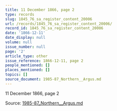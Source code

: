 ```yaml
---
title: 11 December 1866, page 2
type: records
slug: 1845_76_sa_register_content_20006
url: /records/1845_76_sa_register_content_20006/
record_id: 1845_76_sa_register_content_20006
date: '1866-12-11'
date_display: null
volume: null
issue_number: null
page: '2'
article_type: other
issue_reference: 1866-12-11, page 2
people_mentioned: []
places_mentioned: []
topics: []
source_document: 1985-87_Northern__Argus.md
---
```


11 December 1866, page 2

Source: [1985-87_Northern__Argus.md](/downloads/markdown/1985-87_Northern__Argus.md)
